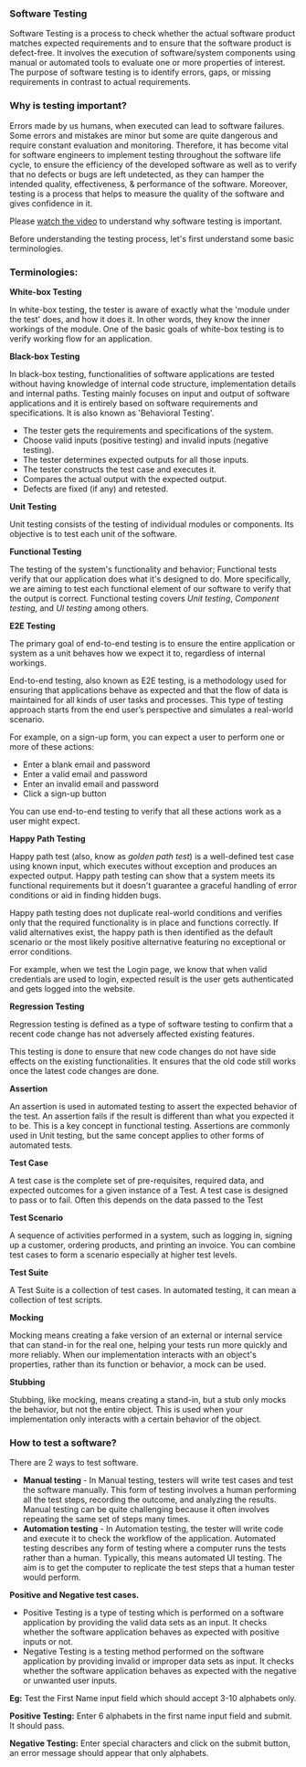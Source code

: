 ### Software Testing

Software Testing is a process to check whether the actual software product
matches expected requirements and to ensure that the software product is
defect-free. It involves the execution of software/system components using
manual or automated tools to evaluate one or more properties of interest. The
purpose of software testing is to identify errors, gaps, or missing requirements
in contrast to actual requirements.

### Why is testing important?

Errors made by us humans, when executed can lead to software failures. Some
errors and mistakes are minor but some are quite dangerous and require constant
evaluation and monitoring. Therefore, it has become vital for software engineers
to implement testing throughout the software life cycle, to ensure the
efficiency of the developed software as well as to verify that no defects or
bugs are left undetected, as they can hamper the intended quality,
effectiveness, & performance of the software. Moreover, testing is a process
that helps to measure the quality of the software and gives confidence in it.

Please [watch the video](https://www.youtube.com/watch?v=TDynSmrzpXw) to
understand why software testing is important.

Before understanding the testing process, let's first understand some basic
terminologies.

### Terminologies:

**White-box Testing**

In white-box testing, the tester is aware of exactly what the 'module under the
test' does, and how it does it. In other words, they know the inner workings of
the module. One of the basic goals of white-box testing is to verify working
flow for an application.

**Black-box Testing**

In black-box testing, functionalities of software applications are tested
without having knowledge of internal code structure, implementation details and
internal paths. Testing mainly focuses on input and output of software
applications and it is entirely based on software requirements and
specifications. It is also known as 'Behavioral Testing'.

- The tester gets the requirements and specifications of the system.
- Choose valid inputs (positive testing) and invalid inputs (negative testing).
- The tester determines expected outputs for all those inputs.
- The tester constructs the test case and executes it.
- Compares the actual output with the expected output.
- Defects are fixed (if any) and retested.

**Unit Testing**

Unit testing consists of the testing of individual modules or components. Its
objective is to test each unit of the software.

**Functional Testing**

The testing of the system's functionality and behavior; Functional tests verify
that our application does what it's designed to do. More specifically, we are
aiming to test each functional element of our software to verify that the output
is correct. Functional testing covers _Unit testing_, _Component testing_, and
_UI testing_ among others.

**E2E Testing**

The primary goal of end-to-end testing is to ensure the entire application or
system as a unit behaves how we expect it to, regardless of internal workings.

End-to-end testing, also known as E2E testing, is a methodology used for
ensuring that applications behave as expected and that the flow of data is
maintained for all kinds of user tasks and processes. This type of testing
approach starts from the end user’s perspective and simulates a real-world
scenario.

For example, on a sign-up form, you can expect a user to perform one or more of
these actions:

- Enter a blank email and password
- Enter a valid email and password
- Enter an invalid email and password
- Click a sign-up button

You can use end-to-end testing to verify that all these actions work as a user
might expect.

**Happy Path Testing**

Happy path test (also, know as _golden path test_) is a well-defined test case
using known input, which executes without exception and produces an expected
output. Happy path testing can show that a system meets its functional
requirements but it doesn't guarantee a graceful handling of error conditions or
aid in finding hidden bugs.

Happy path testing does not duplicate real-world conditions and verifies only
that the required functionality is in place and functions correctly. If valid
alternatives exist, the happy path is then identified as the default scenario or
the most likely positive alternative featuring no exceptional or error
conditions.

For example, when we test the Login page, we know that when valid credentials
are used to login, expected result is the user gets authenticated and gets
logged into the website.

**Regression Testing**

Regression testing is defined as a type of software testing to confirm that a
recent code change has not adversely affected existing features.

This testing is done to ensure that new code changes do not have side effects on
the existing functionalities. It ensures that the old code still works once the
latest code changes are done.

**Assertion**

An assertion is used in automated testing to assert the expected behavior of the
test. An assertion fails if the result is different than what you expected it to
be. This is a key concept in functional testing. Assertions are commonly used in
Unit testing, but the same concept applies to other forms of automated tests.

**Test Case**

A test case is the complete set of pre-requisites, required data, and expected
outcomes for a given instance of a Test. A test case is designed to pass or to
fail. Often this depends on the data passed to the Test

**Test Scenario**

A sequence of activities performed in a system, such as logging in, signing up a
customer, ordering products, and printing an invoice. You can combine test cases
to form a scenario especially at higher test levels.

**Test Suite**

A Test Suite is a collection of test cases. In automated testing, it can mean a
collection of test scripts.

**Mocking**

Mocking means creating a fake version of an external or internal service that
can stand-in for the real one, helping your tests run more quickly and more
reliably. When our implementation interacts with an object's properties, rather
than its function or behavior, a mock can be used.

**Stubbing**

Stubbing, like mocking, means creating a stand-in, but a stub only mocks the
behavior, but not the entire object. This is used when your implementation only
interacts with a certain behavior of the object.

### How to test a software?

There are 2 ways to test software.

- **Manual testing** - In Manual testing, testers will write test cases and test
  the software manually. This form of testing involves a human performing all
  the test steps, recording the outcome, and analyzing the results. Manual
  testing can be quite challenging because it often involves repeating the same
  set of steps many times.
- **Automation testing** - In Automation testing, the tester will write code and
  execute it to check the workflow of the application. Automated testing
  describes any form of testing where a computer runs the tests rather than a
  human. Typically, this means automated UI testing. The aim is to get the
  computer to replicate the test steps that a human tester would perform.

**Positive and Negative test cases.**

- Positive Testing is a type of testing which is performed on a software
  application by providing the valid data sets as an input. It checks whether
  the software application behaves as expected with positive inputs or not.
- Negative Testing is a testing method performed on the software application by
  providing invalid or improper data sets as input. It checks whether the
  software application behaves as expected with the negative or unwanted user
  inputs.

**Eg:** Test the First Name input field which should accept 3-10 alphabets only.

**Positive Testing:** Enter 6 alphabets in the first name input field and
submit. It should pass.

**Negative Testing:** Enter special characters and click on the submit button,
an error message should appear that only alphabets.
